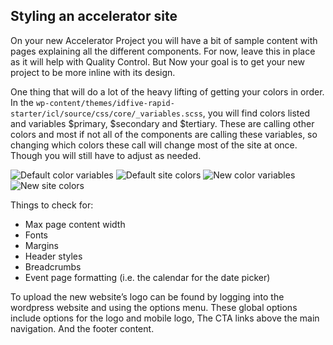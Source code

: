 ## Styling an accelerator site

On your new Accelerator Project you will have a bit of sample content with pages explaining all the different components. For now, leave this in place as it will help with Quality Control. But Now your goal is to get your new project to be more inline with its design.

One thing that will do a lot of the heavy lifting of getting your colors in order. In the `wp-content/themes/idfive-rapid-starter/icl/source/css/core/_variables.scss`, you will find colors listed and variables $primary, $secondary and $tertiary. These are calling other colors and most if not all of the components are calling these variables, so changing which colors these call will change most of the site at once. Though you will still have to adjust as needed.

![Default color variables](_media/default-u50project-variables.jpg)
![Default site colors](_media/default-u50project-color.jpg)
![New color variables](_media/new-u50project-variables.jpg)
![New site colors](_media/new-u50project-color.jpg)

Things to check for:

- Max page content width
- Fonts
- Margins
- Header styles
- Breadcrumbs
- Event page formatting (i.e. the calendar for the date picker)

To upload the new website’s logo can be found by logging into the wordpress website and using the options menu. These global options include options for the logo and mobile logo, The CTA links above the main navigation. And the footer content.

